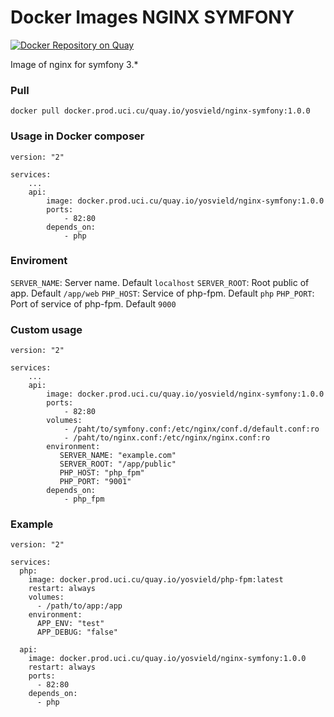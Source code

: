 Docker Images NGINX SYMFONY
========================
[![Docker Repository on Quay](https://quay.io/repository/yosvield/nginx-symfony/status "Docker Repository on Quay")](https://quay.io/repository/yosvield/nginx-symfony)

Image of nginx for symfony 3.*
### Pull
`docker pull docker.prod.uci.cu/quay.io/yosvield/nginx-symfony:1.0.0`

### Usage in Docker composer 
```
version: "2"

services:
    ...
    api:
        image: docker.prod.uci.cu/quay.io/yosvield/nginx-symfony:1.0.0
        ports:
            - 82:80
        depends_on:
            - php
```

### Enviroment
`SERVER_NAME`: Server name. Default `localhost`
`SERVER_ROOT`: Root public of app. Default `/app/web`
`PHP_HOST`: Service of php-fpm. Default `php`
`PHP_PORT`: Port of service of php-fpm. Default `9000`

### Custom usage
```
version: "2"

services:
    ...
    api:
        image: docker.prod.uci.cu/quay.io/yosvield/nginx-symfony:1.0.0
        ports:
            - 82:80
        volumes:
            - /paht/to/symfony.conf:/etc/nginx/conf.d/default.conf:ro
            - /paht/to/nginx.conf:/etc/nginx/nginx.conf:ro
        environment:
           SERVER_NAME: "example.com"    
           SERVER_ROOT: "/app/public"    
           PHP_HOST: "php_fpm"    
           PHP_PORT: "9001"    
        depends_on:
            - php_fpm
```

### Example
```
version: "2"

services:
  php:
    image: docker.prod.uci.cu/quay.io/yosvield/php-fpm:latest
    restart: always
    volumes:
      - /path/to/app:/app
    environment:
      APP_ENV: "test"
      APP_DEBUG: "false"
      
  api:
    image: docker.prod.uci.cu/quay.io/yosvield/nginx-symfony:1.0.0
    restart: always
    ports:
      - 82:80
    depends_on:
      - php
```